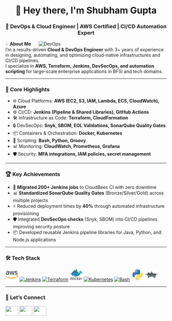 <h1 align="center">👋 Hey there, I'm Shubham Gupta</h1>
<h3 align="center">🚀 DevOps & Cloud Engineer | AWS Certified | CI/CD Automation Expert</h3>

<img align="right" alt="DevOps" width="400" src="https://cdn.dribbble.com/users/1162077/screenshots/3848914/programmer.gif">

💡 **About Me**  
I’m a results-driven **Cloud & DevOps Engineer** with 3+ years of experience in designing, automating, and optimizing cloud-native infrastructures and CI/CD pipelines.  
I specialize in **AWS, Terraform, Jenkins, DevSecOps, and automation scripting** for large-scale enterprise applications in BFSI and tech domains.

---

### 🔹 **Core Highlights**
- 🌐 Cloud Platforms: **AWS (EC2, S3, IAM, Lambda, ECS, CloudWatch), Azure**  
- ⚙️ CI/CD: **Jenkins (Pipeline & Shared Libraries), GitHub Actions**  
- 🛠 Infrastructure as Code: **Terraform, CloudFormation**  
- 🔒 DevSecOps: **Snyk, SBOM, EOL Validations, SonarQube Quality Gates**  
- 📦 Containers & Orchestration: **Docker, Kubernetes**  
- 📜 Scripting: **Bash, Python, Groovy**  
- 📊 Monitoring: **CloudWatch, Prometheus, Grafana**  
- 🛡 Security: **MFA integrations, IAM policies, secret management**  

---

### 🏆 **Key Achievements**
- 🚀 **Migrated 200+ Jenkins jobs** to CloudBees CI with zero downtime  
- 📊 **Standardized SonarQube Quality Gates** (Bronze/Silver/Gold) across multiple projects  
- ⚡ Reduced deployment times by **40%** through automated infrastructure provisioning  
- 🛡 Integrated **DevSecOps checks** (Snyk, SBOM) into CI/CD pipelines improving security posture  
- 📦 Developed reusable Jenkins pipeline libraries for Java, Python, and Node.js applications

---

### 🛠 **Tech Stack**
<p align="left">
<a href="https://aws.amazon.com" target="_blank"><img src="https://raw.githubusercontent.com/devicons/devicon/master/icons/amazonwebservices/amazonwebservices-original-wordmark.svg" alt="AWS" width="40"/></a>
<a href="https://www.jenkins.io" target="_blank"><img src="https://www.vectorlogo.zone/logos/jenkins/jenkins-icon.svg" alt="Jenkins" width="40"/></a>
<a href="https://www.terraform.io/" target="_blank"><img src="https://www.vectorlogo.zone/logos/terraformio/terraformio-icon.svg" alt="Terraform" width="40"/></a>
<a href="https://www.docker.com/" target="_blank"><img src="https://raw.githubusercontent.com/devicons/devicon/master/icons/docker/docker-original-wordmark.svg" alt="Docker" width="40"/></a>
<a href="https://kubernetes.io/" target="_blank"><img src="https://www.vectorlogo.zone/logos/kubernetes/kubernetes-icon.svg" alt="Kubernetes" width="40"/></a>
<a href="https://www.gnu.org/software/bash/" target="_blank"><img src="https://www.vectorlogo.zone/logos/gnu_bash/gnu_bash-icon.svg" alt="Bash" width="40"/></a>
<a href="https://www.python.org/" target="_blank"><img src="https://raw.githubusercontent.com/devicons/devicon/master/icons/python/python-original.svg" alt="Python" width="40"/></a>
<a href="https://groovy-lang.org/" target="_blank"><img src="https://raw.githubusercontent.com/devicons/devicon/master/icons/groovy/groovy-original.svg" alt="Groovy" width="40"/></a>
</p>

---

### 🤝 **Let’s Connect**
<p align="left">
<a href="https://linkedin.com/in/shubhamg16" target="_blank"><img src="https://raw.githubusercontent.com/rahuldkjain/github-profile-readme-generator/master/src/images/icons/Social/linked-in-alt.svg" height="30" width="40" /></a>
<a href="mailto:shubhamtgupta161808@gmail.com"><img src="https://upload.wikimedia.org/wikipedia/commons/4/4e/Gmail_Icon.png" height="30" width="40" /></a>
<a href="https://www.leetcode.com/shubhamtgupta161808" target="_blank"><img src="https://raw.githubusercontent.com/rahuldkjain/github-profile-readme-generator/master/src/images/icons/Social/leet-code.svg" height="30" width="40" /></a>
</p>
